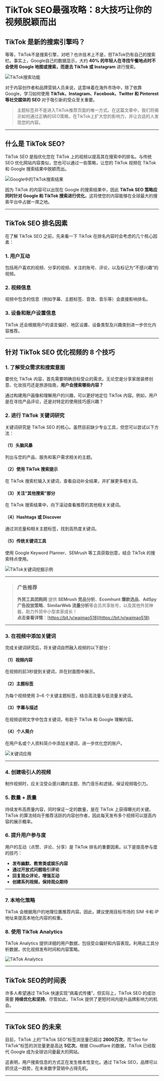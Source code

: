 # TikTok SEO最强攻略：8大技巧让你的视频脱颖而出

## TikTok 是新的搜索引擎吗？

等等，TikTok不是搜索引擎，对吧？也许技术上不是，但TikTok仍有自己的搜索栏。事实上，Google自己的数据显示，大约 **40% 的年轻人在寻找午餐地点时不会使用 Google 地图或搜索，而是去 TikTok 或 Instagram** 进行搜索。

![TikTok搜索功能](https://seoasoorm.com/wp-content/uploads/2023/01/tiktok-search-1.png)

对于内容创作者和品牌营销人员来说，这意味着在海外市场中，除了依靠Google，学习如何使用 **TikTok、Instagram、Facebook、Twitter 和 Pinterest 等社交媒体的 SEO** 对于吸引新的受众至关重要。

> 主题标签并不是进入TikTok推荐页面的唯一方式。在这篇文章中，我们将揭示如何通过正确的SEO策略，在TikTok上扩大您的影响力，并让合适的人发现您的内容。

---

## 什么是 TikTok SEO?

TikTok SEO 是指优化您在 TikTok 上的视频以提高其在搜索中的排名。与传统 SEO 优化网站内容类似，您也可以通过一些策略，让您的 TikTok 视频在 TikTok 和 Google 搜索结果中脱颖而出。

![Google中的TikTok搜索结果](https://seoasoorm.com/wp-content/uploads/2023/01/google-tiktok-search-results.jpg)

因为 TikTok 的内容可以出现在 Google 的搜索结果中，因此 **TikTok SEO 策略应同时针对 Google 和 TikTok 搜索进行优化**。这将使您的内容能够在全球最大的搜索平台中占据一席之地。

---

## TikTok SEO 排名因素

在了解 TikTok SEO 之前，先来看一下 TikTok 在排名内容时会考虑的几个核心因素：

### 1. 用户互动
包括用户喜欢的视频、分享的视频、关注的账号、评论，以及标记为“不感兴趣”的视频。

### 2. 视频信息
视频中包含的信息（例如字幕、主题标签、音效、音乐等）会直接影响排名。

### 3. 设备和账户设置信息
TikTok 还会根据用户的语言偏好、地区设置、设备类型及兴趣类别进一步优化内容推荐。

---

## 针对 TikTok SEO 优化视频的 8 个技巧

### 1. 了解受众需求和搜索意图
要优化 TikTok 内容，首先需要明确目标受众的需求。无论您是分享家居装修创意、化妆技巧还是旅游指南，**用户会搜索哪些内容？**

通过构建用户画像和理解用户的兴趣，可以更好地定位 TikTok 内容。例如，用户是在寻找产品评论，还是对特定的使用技巧感兴趣？

### 2. 进行 TikTok 关键词研究
关键词研究是 TikTok SEO 的核心。虽然目前缺少专业工具，但您可以尝试以下方法：

#### （1）头脑风暴
列出与您的产品、服务和客户需求相关的主题。

#### （2）使用 TikTok 搜索提示
在 TikTok 搜索栏输入关键词，查看自动补全结果，并扩展更多相关词。

#### （3）关注“其他搜索”部分
在 TikTok 搜索结果中，向下滚动查看推荐的其他相关关键词。

#### （4）Hashtags 或 Discover
通过浏览量和相关主题标签，找到高热度关键词。

#### （5）传统关键词工具
使用 Google Keyword Planner、SEMrush 等工具获取创意，结合 TikTok 的搜索特点使用。

![TikTok关键词挖掘示例](https://seoasoorm.com/wp-content/uploads/2023/01/tiktok-keywords.jpg)

---

> ### **广告推荐**  
> **外贸工具团购网** 提供 **SEMrush 竞品分析**、**Ecomhunt 爆款选品**、**AdSpy 广告投放策略**、**SimilarWeb 流量分析**等会员共享账号，以及其他外贸神器，助力外贸中小型卖家成长！  
> **点击查看详情**：[https://bit.ly/waimao518](https://bit.ly/waimao518)

---

### 3. 在视频中添加关键词
完成关键词研究后，将关键词自然融入视频的以下部分：

#### （1）视频内容
在视频的前3秒提到关键词，并在封面图中展示。

#### （2）主题标签
为每个视频使用 3~6 个关键主题标签，结合高流量与低流量关键词。

#### （3）字幕与描述
在视频说明文字中包含关键词，有助于 TikTok 和 Google 理解内容。

#### （4）个人简介
在用户名或个人资料简介中添加关键词，进一步优化您的账户。

![关键词应用](https://seoasoorm.com/wp-content/uploads/2023/01/tiktok-seo-keywords.jpg)

---

### 4. 创建吸引人的视频
制作视频时，应关注受众感兴趣的主题、热门音乐和滤镜，保证视频吸引力。

### 5. 数量 + 质量
持续发布高质量内容，同时保证一定的数量，是在 TikTok 上获得曝光的关键。TikTok 的算法倾向于推荐活跃的内容创作者，因此每天发布多个视频可以提高内容的展示概率。

### 6. 提升用户参与度
用户的互动（点赞、评论、分享）是 TikTok 排名的重要因素。以下是提高参与度的技巧：

- **发布幽默、教育类或娱乐内容**
- **通过开放式问题吸引评论**
- **回复观众评论，增强互动**
- **创建系列视频，保持观众期待**

---

### 7. 本地化策略
TikTok 会根据用户的地理位置推荐内容。因此，建议使用目标市场的 SIM 卡和 IP 地址来提高本地化内容的权重。

### 8. 使用 TikTok Analytics
TikTok Analytics 提供详细的用户数据，包括受众偏好和内容表现。利用此工具分析数据，优化视频发布时间和内容策略。

![TikTok Analytics](https://seoasoorm.com/wp-content/uploads/2023/01/tiktok-analytics.png)

---

## TikTok SEO的时间表

许多人希望通过 TikTok 快速实现“病毒式传播”，但实际上，TikTok SEO 的成功需要 **持续优化和坚持**。尽管如此，TikTok 提供了更短时间内提升品牌影响力的机会。

---

## TikTok SEO 的未来

目前，TikTok 上的“TikTok SEO”标签浏览量已超过 **2600万次**，而“Seo for TikTok”标签的浏览量更是高达 **5亿次**。根据 Cloudflare 的数据，TikTok 已经取代 Google 成为全球访问量最大的网站。

这表明，用户搜索信息的方式正在发生根本性变化。通过 TikTok SEO，品牌可以抓住这一趋势，在未来数字营销中占得先机。


---

